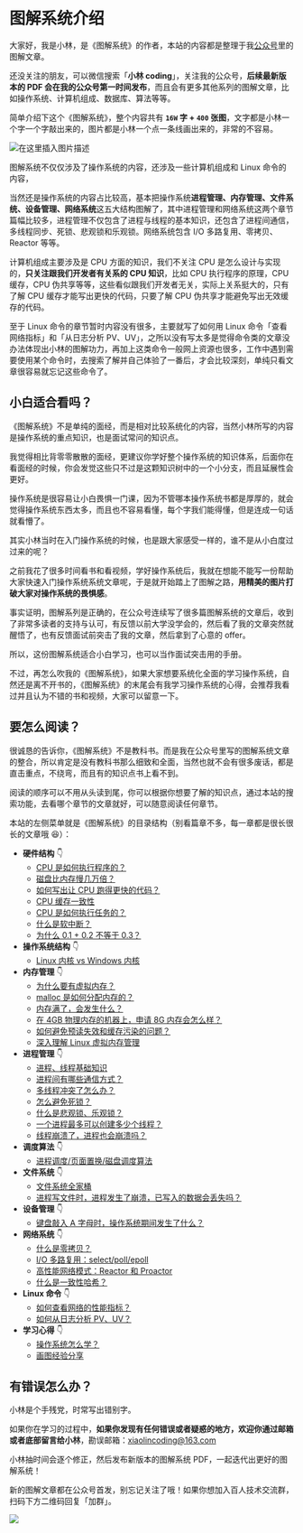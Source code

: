 # 图解系统介绍

大家好，我是小林，是《图解系统》的作者，本站的内容都是整理于我[公众号](https://mp.weixin.qq.com/s/FYH1I8CRsuXDSybSGY_AFA)里的图解文章。

还没关注的朋友，可以微信搜索「**小林 coding**」，关注我的公众号，**后续最新版本的 PDF 会在我的公众号第一时间发布**，而且会有更多其他系列的图解文章，比如操作系统、计算机组成、数据库、算法等等。

简单介绍下这个《图解系统》，整个内容共有 **`16W` 字 + `400` 张图**，文字都是小林一个字一个字敲出来的，图片都是小林一个点一条线画出来的，非常的不容易。

![在这里插入图片描述](https://img-blog.csdnimg.cn/38c89e02026a4c1e8b98ed0a9ee6cb44.png)

图解系统不仅仅涉及了操作系统的内容，还涉及一些计算机组成和 Linux 命令的内容，

当然还是操作系统的内容占比较高，基本把操作系统**进程管理、内存管理、文件系统、设备管理、网络系统**这五大结构图解了，其中进程管理和网络系统这两个章节篇幅比较多，进程管理不仅包含了进程与线程的基本知识，还包含了进程间通信，多线程同步、死锁、悲观锁和乐观锁。网络系统包含 I/O 多路复用、零拷贝、Reactor 等等。

计算机组成主要涉及是 CPU 方面的知识，我们不关注 CPU 是怎么设计与实现的，**只关注跟我们开发者有关系的 CPU 知识**，比如 CPU 执行程序的原理，CPU 缓存，CPU 伪共享等等，这些看似跟我们开发者无关，实际上关系挺大的，只有了解 CPU 缓存才能写出更快的代码，只要了解 CPU 伪共享才能避免写出无效缓存的代码。

至于 Linux 命令的章节暂时内容没有很多，主要就写了如何用 Linux 命令「查看网络指标」和「从日志分析 PV、UV」，之所以没有写太多是觉得命令类的文章没办法体现出小林的图解功力，再加上这类命令一般网上资源也很多，工作中遇到需要使用某个命令时，去搜索了解并自己体验了一番后，才会比较深刻，单纯只看文章很容易就忘记这些命令了。

## 小白适合看吗？

《图解系统》不是单纯的面经，而是相对比较系统化的内容，当然小林所写的内容是操作系统的重点知识，也是面试常问的知识点。

我觉得相比背零零散散的面经，更建议你学好整个操作系统的知识体系，后面你在看面经的时候，你会发觉这些只不过是这颗知识树中的一个小分支，而且延展性会更好。

操作系统是很容易让小白畏惧一门课，因为不管哪本操作系统书都是厚厚的，就会觉得操作系统东西太多，而且也不容易看懂，每个字我们能得懂，但是连成一句话就看懵了。

其实小林当时在入门操作系统的时候，也是跟大家感受一样的，谁不是从小白度过过来的呢？

之前我花了很多时间看书和看视频，学好操作系统后，我就在想能不能写一份帮助大家快速入门操作系统系统文章呢，于是就开始踏上了图解之路，**用精美的图片打破大家对操作系统的畏惧感**。

事实证明，图解系列是正确的，在公众号连续写了很多篇图解系统的文章后，收到了非常多读者的支持与认可，有反馈以前大学没学会的，然后看了我的文章突然就醒悟了，也有反馈面试前突击了我的文章，然后拿到了心意的 offer。

所以，这份图解系统适合小白学习，也可以当作面试突击用的手册。

不过，再怎么吹我的《图解系统》，如果大家想要系统化全面的学习操作系统，自然还是离不开书的，《图解系统》的末尾会有我学习操作系统的心得，会推荐我看过并且认为不错的书和视频，大家可以留意一下。

## 要怎么阅读？

很诚恳的告诉你，《图解系统》不是教科书。而是我在公众号里写的图解系统文章的整合，所以肯定是没有教科书那么细致和全面，当然也就不会有很多废话，都是直击重点，不绕弯，而且有的知识点书上看不到。

阅读的顺序可以不用从头读到尾，你可以根据你想要了解的知识点，通过本站的搜索功能，去看哪个章节的文章就好，可以随意阅读任何章节。

本站的左侧菜单就是《图解系统》的目录结构（别看篇章不多，每一章都是很长很长的文章哦 :laughing:）：

- **硬件结构** :point_down:
  - [CPU 是如何执行程序的？](2.1%20CPU%20是如何执行程序的？.md) 
  - [磁盘比内存慢几万倍？](2.2%20磁盘比内存慢几万倍？.md) 
  - [如何写出让 CPU 跑得更快的代码？](2.3%20如何写出让%20CPU%20跑得更快的代码？.md) 
  - [CPU 缓存一致性](2.4%20CPU%20缓存一致性.md) 
  - [CPU 是如何执行任务的？](2.5%20CPU%20是如何执行任务的？.md) 
  - [什么是软中断？](2.6%20什么是软中断？.md) 
  - [为什么 0.1 + 0.2 不等于 0.3？](2.7%20为什么%200.1%20+%200.2%20不等于%200.3？.md) 
- **操作系统结构** :point_down:
	- [Linux 内核 vs Windows 内核](3.1%20Linux%20内核%20vs%20Windows%20内核.md) 
- **内存管理** :point_down:
	- [为什么要有虚拟内存？](4.1%20为什么要有虚拟内存？.md) 
	- [malloc 是如何分配内存的？](4.2%20malloc%20是如何分配内存的？.md) 
	- [内存满了，会发生什么？](4.3%20内存满了，会发生什么？.md) 
	- [在 4GB 物理内存的机器上，申请 8G 内存会怎么样？](4.4%20在%204GB%20物理内存的机器上，申请%208G%20内存会怎么样？.md) 
	- [如何避免预读失效和缓存污染的问题？](4.5%20如何避免预读失效和缓存污染的问题？.md) 
	- [深入理解 Linux 虚拟内存管理](/os/3_memory/linux_mem.md) 
- **进程管理** :point_down:
	- [进程、线程基础知识](5.1%20进程、线程基础知识.md) 
	- [进程间有哪些通信方式？](5.2%20进程间有哪些通信方式？.md) 
	- [多线程冲突了怎么办？](5.3%20多线程冲突了怎么办？.md) 
	- [怎么避免死锁？](5.4%20怎么避免死锁？.md) 
	- [什么是悲观锁、乐观锁？](5.5%20什么是悲观锁、乐观锁？.md) 
	- [一个进程最多可以创建多少个线程？](5.6%20一个进程最多可以创建多少个线程？.md) 
	- [线程崩溃了，进程也会崩溃吗？](5.7%20线程崩溃了，进程也会崩溃吗？.md) 
- **调度算法** :point_down:
	- [进程调度/页面置换/磁盘调度算法](6.1%20进程调度%20页面置换%20磁盘调度算法.md)
- **文件系统** :point_down:
	- [文件系统全家桶](7.1%20文件系统全家桶.md) 
	- [进程写文件时，进程发生了崩溃，已写入的数据会丢失吗？](7.2%20进程写文件时，进程发生了崩溃，已写入的数据会丢失吗？.md) 	
- **设备管理** :point_down:
	- [键盘敲入 A 字母时，操作系统期间发生了什么？](8.1%20键盘敲入%20A%20字母时，操作系统期间发生了什么？.md) 
- **网络系统** :point_down:
	- [什么是零拷贝？](9.1%20什么是零拷贝？.md) 
	- [I/O 多路复用：select/poll/epoll](9.2%20IO%20多路复用：select%20poll%20epoll.md) 
	- [高性能网络模式：Reactor 和 Proactor](9.3%20高性能网络模式：Reactor%20和%20Proactor.md) 
	- [什么是一致性哈希？](9.4%20什么是一致性哈希？.md) 
- **Linux 命令** :point_down:
	- [如何查看网络的性能指标？](10.1%20如何查看网络的性能指标？.md) 	
    - [如何从日志分析 PV、UV？](10.2%20如何从日志分析%20PV、UV？.md) 	
- **学习心得** :point_down:
	- [操作系统怎么学？](11.1%20操作系统怎么学？.md) 	
    - [画图经验分享](11.2%20画图经验分享.md) 	

## 有错误怎么办？

小林是个手残党，时常写出错别字。

如果你在学习的过程中，**如果你发现有任何错误或者疑惑的地方，欢迎你通过邮箱或者底部留言给小林**，勘误邮箱：xiaolincoding@163.com

小林抽时间会逐个修正，然后发布新版本的图解系统 PDF，一起迭代出更好的图解系统！

新的图解文章都在公众号首发，别忘记关注了哦！如果你想加入百人技术交流群，扫码下方二维码回复「加群」。

![](https://cdn.xiaolincoding.com/gh/xiaolincoder/ImageHost3@main/其他/公众号介绍.png)
